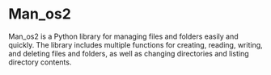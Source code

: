 # Man_os2
 Man_os2 is a Python library for managing files and folders easily and quickly. The library includes multiple functions for creating, reading, writing, and deleting files and folders, as well as changing directories and listing directory contents.
